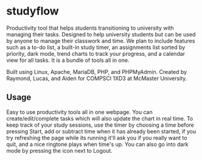 # studyflow
Productivity tool that helps students transitioning to university with managing their tasks. Designed to help university students but can be used by anyone to manage their classwork and time. We plan to include features such as a to-do list, a built-in study timer, an assignments list sorted by priority, dark mode, trend charts to track your progress, and a calendar view for all tasks. It is a bundle of tools all in one.

Built using Linux, Apache, MariaDB, PHP, and PHPMyAdmin.
Created by Raymond, Lucas, and Aiden for COMPSCI 1XD3 at McMaster University.

## Usage
Easy to use productivity tools all in one webpage. You can create/edit/complete tasks which will also update the chart in real time. To keep track of your study sessions, use the timer by choosing a time before pressing Start, add or subtract time when it has already been started, if you try refreshing the page while its running it'll ask you if you really want to quit, and a nice ringtone plays when time's up. You can also go into dark mode by pressing the icon next to Logout.

